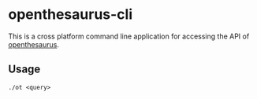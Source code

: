 # openthesaurus-cli

This is a cross platform command line application for accessing the API of [openthesaurus](https://openthesaurus.de).

## Usage

```terminal
./ot <query>
```
